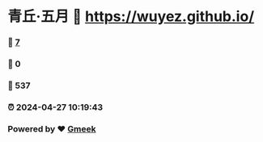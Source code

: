 # 青丘·五月 :link: https://wuyez.github.io/ 
### :page_facing_up: [7](https://wuyez.github.io//tag.html) 
### :speech_balloon: 0 
### :hibiscus: 537 
### :alarm_clock: 2024-04-27 10:19:43 
### Powered by :heart: [Gmeek](https://github.com/Meekdai/Gmeek)
